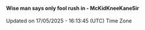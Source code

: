 #### Wise man says only fool rush in - McKidKneeKaneSir
Updated on 17/05/2025 - 16:13:45 (UTC) Time Zone
